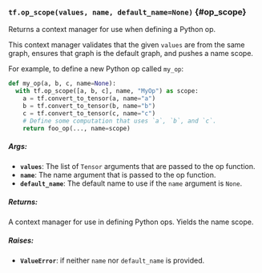 ### `tf.op_scope(values, name, default_name=None)` {#op_scope}

Returns a context manager for use when defining a Python op.

This context manager validates that the given `values` are from the
same graph, ensures that graph is the default graph, and pushes a
name scope.

For example, to define a new Python op called `my_op`:

```python
def my_op(a, b, c, name=None):
  with tf.op_scope([a, b, c], name, "MyOp") as scope:
    a = tf.convert_to_tensor(a, name="a")
    b = tf.convert_to_tensor(b, name="b")
    c = tf.convert_to_tensor(c, name="c")
    # Define some computation that uses `a`, `b`, and `c`.
    return foo_op(..., name=scope)
```

##### Args:


*  <b>`values`</b>: The list of `Tensor` arguments that are passed to the op function.
*  <b>`name`</b>: The name argument that is passed to the op function.
*  <b>`default_name`</b>: The default name to use if the `name` argument is `None`.

##### Returns:

  A context manager for use in defining Python ops. Yields the name scope.

##### Raises:


*  <b>`ValueError`</b>: if neither `name` nor `default_name` is provided.

